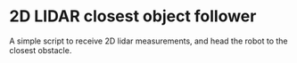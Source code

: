 # 2D LIDAR closest object follower

A simple script to receive 2D lidar measurements, and head the robot to the closest obstacle.
